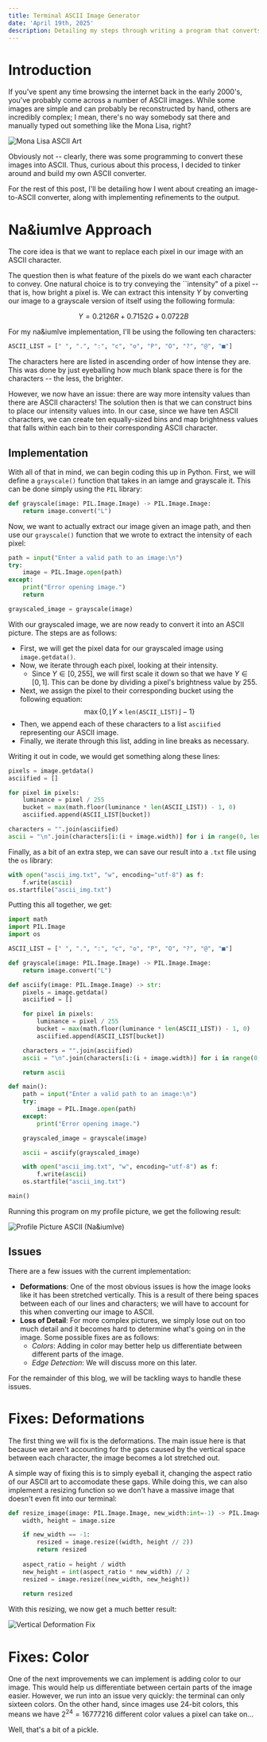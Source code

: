 ```yaml
---
title: Terminal ASCII Image Generator
date: 'April 19th, 2025'
description: Detailing my steps through writing a program that converts images to ASCII art and displaying it in the terminal.
---
```


# Introduction
If you've spent any time browsing the internet back in the early 2000's, you've probably come across a number of ASCII images. While some images are simple and can probably be reconstructed by hand, others are incredibly complex; I mean, there's no way somebody sat there and manually typed out something like the Mona Lisa, right?

![Mona Lisa ASCII Art](/blog/ascii/mona-lisa.jpg "Mona Lisa ASCII Art")

Obviously not -- clearly, there was some programming to convert these images into ASCII. Thus, curious about this process, I decided to tinker around and build my own ASCII converter.

For the rest of this post, I'll be detailing how I went about creating an image-to-ASCII converter, along with implementing refinements to the output.

# Na&iumlve Approach
The core idea is that we want to replace each pixel in our image with an ASCII character. 

The question then is what feature of the pixels do we want each character to convey. One natural choice is to try conveying the ``intensity" of a pixel -- that is, how bright a pixel is. We can extract this intensity $Y$ by converting our image to a grayscale version of itself using the following formula:

$$
Y = 0.2126R + 0.7152G + 0.0722B
$$

For my na&iumlve implementation, I'll be using the following ten characters:
```python
ASCII_LIST = [" ", ".", ":", "c", "o", "P", "O", "?", "@", "■"]
```

The characters here are listed in ascending order of how intense they are. This was done by just eyeballing how much blank space there is for the characters -- the less, the brighter.

However, we now have an issue: there are way more intensity values than there are ASCII characters! The solution then is that we can construct bins to place our intensity values into. In our case, since we have ten ASCII characters, we can create ten equally-sized bins and map brightness values that falls within each bin to their corresponding ASCII character.

## Implementation
With all of that in mind, we can begin coding this up in Python. First, we will define a `grayscale()` function that takes in an iamge and grayscale it. This can be done simply using the `PIL` library:

```python
def grayscale(image: PIL.Image.Image) -> PIL.Image.Image:
    return image.convert("L")
```

Now, we want to actually extract our image given an image path, and then use our `grayscale()` function that we wrote to extract the intensity of each pixel:
```python
path = input("Enter a valid path to an image:\n")
try:
    image = PIL.Image.open(path)
except:
    print("Error opening image.")
    return

grayscaled_image = grayscale(image)
```

With our grayscaled image, we are now ready to convert it into an ASCII picture. The steps are as follows:
- First, we will get the pixel data for our grayscaled image using `image.getdata()`.
- Now, we iterate through each pixel, looking at their intensity.
    - Since $Y \in [0, 255]$, we will first scale it down so that we have $Y \in [0, 1]$. This can be done by dividing a pixel's brightness value by $255$.
- Next, we assign the pixel to their corresponding bucket using the following equation:
$$
\max\left\{0, \lfloor Y \times \texttt{len(ASCII\_LIST)}\rfloor - 1\right\}
$$
- Then, we append each of these characters to a list `asciified` representing our ASCII image.
- Finally, we iterate through this list, adding in line breaks as necessary.

Writing it out in code, we would get something along these lines:
```python
pixels = image.getdata()
asciified = []

for pixel in pixels:
    luminance = pixel / 255
    bucket = max(math.floor(luminance * len(ASCII_LIST)) - 1, 0)
    asciified.append(ASCII_LIST[bucket])

characters = "".join(asciified)
ascii = "\n".join(characters[i:(i + image.width)] for i in range(0, len(characters), image.width))
```

Finally, as a bit of an extra step, we can save our result into a `.txt` file using the `os` library:
```python
with open("ascii_img.txt", "w", encoding="utf-8") as f:
    f.write(ascii)
os.startfile("ascii_img.txt")
```

Putting this all together, we get:
```python
import math
import PIL.Image
import os

ASCII_LIST = [" ", ".", ":", "c", "o", "P", "O", "?", "@", "■"]

def grayscale(image: PIL.Image.Image) -> PIL.Image.Image:
    return image.convert("L")

def asciify(image: PIL.Image.Image) -> str:
    pixels = image.getdata()
    asciified = []

    for pixel in pixels:
        luminance = pixel / 255
        bucket = max(math.floor(luminance * len(ASCII_LIST)) - 1, 0)
        asciified.append(ASCII_LIST[bucket])

    characters = "".join(asciified)
    ascii = "\n".join(characters[i:(i + image.width)] for i in range(0, len(characters), image.width))

    return ascii

def main():
    path = input("Enter a valid path to an image:\n")
    try:
        image = PIL.Image.open(path)
    except:
        print("Error opening image.")

    grayscaled_image = grayscale(image)

    ascii = asciify(grayscaled_image)

    with open("ascii_img.txt", "w", encoding="utf-8") as f:
        f.write(ascii)
    os.startfile("ascii_img.txt")

main()
```

Running this program on my profile picture, we get the following result:

![Profile Picture ASCII (Na&iumlve)](/blog/ascii/dark-raven-ascii-naive.png "Profile Picture ASCII (Na&iumlve)")

## Issues
There are a few issues with the current implementation:
- **Deformations**: One of the most obvious issues is how the image looks like it has been stretched vertically. This is a result of there being spaces between each of our lines and characters; we will have to account for this when converting our image to ASCII.
- **Loss of Detail**: For more complex pictures, we simply lose out on too much detail and it becomes hard to determine what's going on in the image. Some possible fixes are as follows:
    - *Colors*: Adding in color may better help us differentiate between different parts of the image.
    - *Edge Detection*: We will discuss more on this later.

For the remainder of this blog, we will be tackling ways to handle these issues.

# Fixes: Deformations
The first thing we will fix is the deformations. The main issue here is that because we aren't accounting for the gaps caused by the vertical space between each character, the image becomes a lot stretched out.

A simple way of fixing this is to simply eyeball it, changing the aspect ratio of our ASCII art to accomodate these gaps. While doing this, we can also implement a resizing function so we don't have a massive image that doesn't even fit into our terminal:
```python
def resize_image(image: PIL.Image.Image, new_width:int=-1) -> PIL.Image.Image:
    width, height = image.size

    if new_width == -1:
        resized = image.resize((width, height // 2))
        return resized
    
    aspect_ratio = height / width
    new_height = int(aspect_ratio * new_width) // 2
    resized = image.resize((new_width, new_height))
    
    return resized
```

With this resizing, we now get a much better result:

![Vertical Deformation Fix](/blog/ascii/dark-raven-deformation-fix.png "Vertical Deformation Fix")

# Fixes: Color
One of the next improvements we can implement is adding color to our image. This would help us differentiate between certain parts of the image easier. However, we run into an issue very quickly: the terminal can only sixteen colors. On the other hand, since images use $24$-bit colors, this means we have $2^24 = 16777216$ different color values a pixel can take on...

Well, that's a bit of a pickle.
